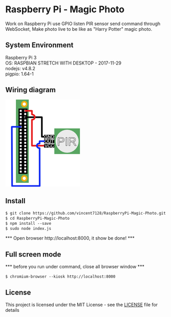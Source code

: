 Raspberry Pi - Magic Photo
======
Work on Raspberry Pi use GPIO listen PIR sensor send command through WebSocket, Make photo live to be like as "Harry Potter" magic photo.

## System Environment
Raspberry Pi 3<br>
OS: RASPBIAN STRETCH WITH DESKTOP - 2017-11-29<br>
nodejs: v4.8.2<br>
pigpio: 1.64-1

## Wiring diagram

![Wiring Diagram](/wiring-diagram.png)

## Install
```
$ git clone https://github.com/vincent7128/RaspberryPi-Magic-Photo.git
$ cd RaspberryPi-Magic-Photo
$ npm install --save
$ sudo node index.js
```
*** Open browser http://localhost:8000, it show be done! ***

## Full screen mode
*** before you run under command, close all browser window ***
```
$ chromium-browser --kiosk http://localhost:8000
```

## License

This project is licensed under the MIT License - see the [LICENSE](LICENSE) file for details
